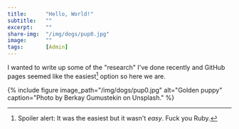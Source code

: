 ```yaml
---
title:      "Hello, World!"
subtitle:	""
excerpt:    ""
share-img: 	"/img/dogs/pup0.jpg"
image:		""
tags: 		[Admin]
---
```


I wanted to write up some of the "research" I've done recently and GitHub pages seemed like the easiest[^1] option so here we are.

{% include figure image_path="/img/dogs/pup0.jpg" alt="Golden puppy" caption="Photo by Berkay Gumustekin on Unsplash." %} 


[^1]: Spoiler alert: It was the easiest but it wasn't *easy*. Fuck you Ruby.

